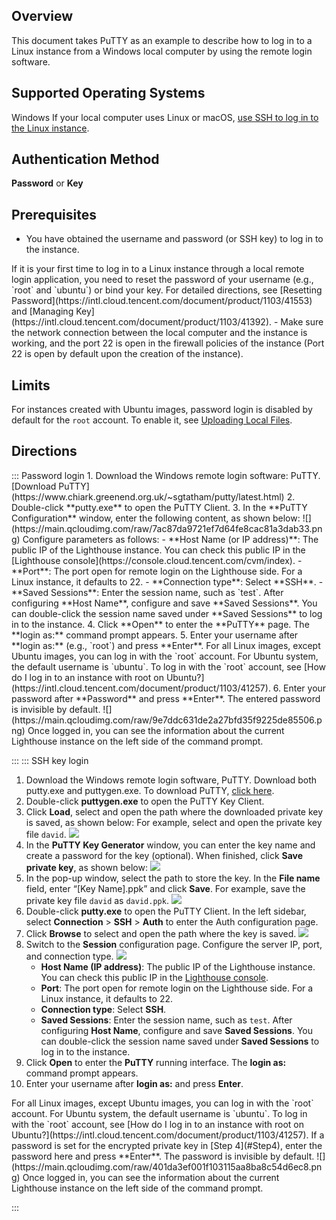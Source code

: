 ## Overview
This document takes PuTTY as an example to describe how to log in to a Linux instance from a Windows local computer by using the remote login software.

## Supported Operating Systems
Windows
<dx-alert infotype="explain" title="">
If your local computer uses Linux or macOS, [use SSH to log in to the Linux instance](https://intl.cloud.tencent.com/document/product/1103/41525).
</dx-alert>



## Authentication Method
**Password** or **Key**

## Prerequisites

- You have obtained the username and password (or SSH key) to log in to the instance.
<dx-alert infotype="notice" title="">
If it is your first time to log in to a Linux instance through a local remote login application, you need to reset the password of your username (e.g., `root` and `ubuntu`) or bind your key. For detailed directions, see [Resetting Password](https://intl.cloud.tencent.com/document/product/1103/41553) and [Managing Key](https://intl.cloud.tencent.com/document/product/1103/41392).
</dx-alert>
- Make sure the network connection between the local computer and the instance is working, and the port 22 is open in the firewall policies of the instance (Port 22 is open by default upon the creation of the instance).

## Limits

For instances created with Ubuntu images, password login is disabled by default for the `root` account. To enable it, see [Uploading Local Files](https://intl.cloud.tencent.com/document/product/1103/41257).

## Directions

<dx-tabs>
::: Password login
1. Download the Windows remote login software: PuTTY.
[Download PuTTY](https://www.chiark.greenend.org.uk/~sgtatham/putty/latest.html)
2. Double-click **putty.exe** to open the PuTTY Client.
3. In the **PuTTY Configuration** window, enter the following content, as shown below:
![](https://main.qcloudimg.com/raw/7ac87da9721ef7d64fe8cac81a3dab33.png)
Configure parameters as follows:
   - **Host Name (or IP address)**: The public IP of the Lighthouse instance. You can check this public IP in the [Lighthouse console](https://console.cloud.tencent.com/cvm/index). 
   - **Port**: The port open for remote login on the Lighthouse side. For a Linux instance, it defaults to 22.
   - **Connection type**: Select **SSH**.
   - **Saved Sessions**: Enter the session name, such as `test`.
After configuring **Host Name**, configure and save **Saved Sessions**. You can double-click the session name saved under **Saved Sessions** to log in to the instance.
4. Click **Open** to enter the **PuTTY** page. The **login as:** command prompt appears.
5. Enter your username after **login as:** (e.g., `root`) and press **Enter**.
<dx-alert infotype="explain" title="">
For all Linux images, except Ubuntu images, you can log in with the `root` account. For Ubuntu system, the default username is `ubuntu`. To log in with the `root` account, see [How do I log in to an instance with root on Ubuntu?](https://intl.cloud.tencent.com/document/product/1103/41257).
</dx-alert>
6. Enter your password after **Password** and press **Enter**.
The entered password is invisible by default.
![](https://main.qcloudimg.com/raw/9e7ddc631de2a27bfd35f9225de85506.png)
Once logged in, you can see the information about the current Lighthouse instance on the left side of the command prompt.

:::
::: SSH key login
1. Download the Windows remote login software, PuTTY.
Download both putty.exe and puttygen.exe. To download PuTTY, [click here](https://www.chiark.greenend.org.uk/~sgtatham/putty/latest.html).
2. Double-click **puttygen.exe** to open the PuTTY Key Client.
3. Click **Load**, select and open the path where the downloaded private key is saved, as shown below:
For example, select and open the private key file `david`.
![](https://main.qcloudimg.com/raw/0110ba722331fb2892a8e6822ec3f709.png)
4. <span id="Step4"></span>In the **PuTTY Key Generator** window, you can enter the key name and create a password for the key (optional). When finished, click **Save private key**, as shown below:
![](https://main.qcloudimg.com/raw/58a250d3f3d1b78eff3edaab64cd01c0.png)
5. In the pop-up window, select the path to store the key. In the **File name** field, enter “[Key Name].ppk” and click **Save**. For example, save the private key file `david` as `david.ppk`.
![](https://qcloudimg.tencent-cloud.cn/raw/9742e84d2b9ab282eda4a4ef5fe96b7a.png)
6. Double-click **putty.exe** to open the PuTTY Client.
In the left sidebar, select **Connection** > **SSH** > **Auth** to enter the Auth configuration page.
8. Click **Browse** to select and open the path where the key is saved.
![](https://main.qcloudimg.com/raw/61993f3977ff681b8b2d78beac55f2ca.png)
9. Switch to the **Session** configuration page. Configure the server IP, port, and connection type.
![](https://main.qcloudimg.com/raw/ddfd58429288ce0e195e86a6cb1c9cd6.png)
   - <b>Host Name (IP address)</b>: The public IP of the Lighthouse instance. You can check this public IP in the [Lighthouse console](https://console.cloud.tencent.com/cvm/index). 
   - **Port**: The port open for remote login on the Lighthouse side. For a Linux instance, it defaults to 22.
   - **Connection type**: Select **SSH**.
   - **Saved Sessions**: Enter the session name, such as `test`.
After configuring **Host Name**, configure and save **Saved Sessions**. You can double-click the session name saved under **Saved Sessions** to log in to the instance.
10. Click **Open** to enter the **PuTTY** running interface. The **login as:** command prompt appears.
11. Enter your username after **login as:** and press **Enter**.
<dx-alert infotype="explain" title="">
For all Linux images, except Ubuntu images, you can log in with the `root` account. For Ubuntu system, the default username is `ubuntu`. To log in with the `root` account, see [How do I log in to an instance with root on Ubuntu?](https://intl.cloud.tencent.com/document/product/1103/41257).
</dx-alert>
If a password is set for the encrypted private key in [Step 4](#Step4), enter the password here and press **Enter**. The password is invisible by default. 
![](https://main.qcloudimg.com/raw/401da3ef001f103115aa8ba8c54d6ec8.png)
Once logged in, you can see the information about the current Lighthouse instance on the left side of the command prompt.

:::
</dx-tabs>





